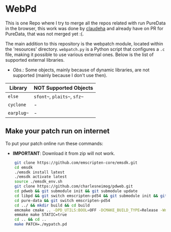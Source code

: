 # WebPd

This is one Repo where I try to merge all the repos related with run PureData in the browser, this work was done by [claudeha](https://github.com/claudeha/libpd.git) and already have on PR for PureData, that was not merged yet :(. 

The main addition to this repository is the webpatch module, located within the 'resources' directory. `webpatch.py` is a Python script that configures a `.c` file, making it possible to use various external ones. Below is the list of supported external libraries.

* *Obs*.: Some objects, mainly because of dynamic libraries, are not supported (mainly because I don't use then).

| Library | NOT Supported Objects       | 
|---------|-----------------------------|
| `else`  | `sfont~`, `plaits~`, `sfz~` |
| `cyclone`  | - |
| `earplug~`  | - |



## Make your patch run on internet

To put your patch online run these commands:

* **IMPORTANT**: Download it from zip will not work.

``` bash
    git clone https://github.com/emscripten-core/emsdk.git
    cd emsdk
    ./emsdk install latest
    ./emsdk activate latest
    source ./emsdk_env.sh
    git clone https://github.com/charlesneimog/pdweb.git
    cd pdweb && git submodule init && git submodule update
    cd libpd && git switch emscripten-pd54 && git submodule init && git submodule update
    cd pure-data && git switch emscripten-pd54
    cd ../ && mkdir build && cd build
    emcmake cmake .. -DPD_UTILS:BOOL=OFF -DCMAKE_BUILD_TYPE=Release -Wno-dev
    emmake make STATIC=true
    cd .. && cd ..
    make PATCH=./mypatch.pd 

